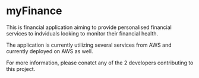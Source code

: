 # myFinance


This is financial application aiming to provide personalised financial services to indviduals looking to monitor their financial health.

The application is currently utilizing several services from AWS and currently deployed on AWS as well.

For more information, please conatct any of the 2 developers contributing to this project.

